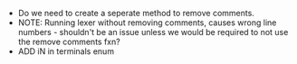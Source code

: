 - Do we need to create a seperate method to remove comments.
- NOTE: Running lexer without removing comments, causes wrong line numbers - shouldn't be an issue unless we would be required to not use the remove comments fxn?
-  ADD iN in terminals enum
